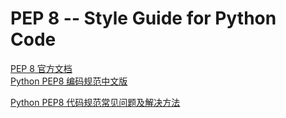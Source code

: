 # PEP 8 -- Style Guide for Python Code

[PEP 8 官方文档](https://www.python.org/dev/peps/pep-0008/)  
[Python PEP8 编码规范中文版](https://www.cnblogs.com/bymo/p/9567140.html)  




[Python PEP8 代码规范常见问题及解决方法](https://blog.csdn.net/qq_36759224/article/details/89304878)  



